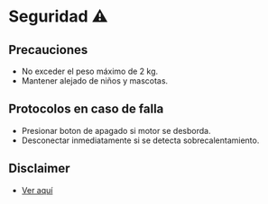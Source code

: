 # Seguridad ⚠️

##  Precauciones
- No exceder el peso máximo de 2 kg.
- Mantener alejado de niños y mascotas.

##  Protocolos en caso de falla

- Presionar boton de apagado si motor se desborda.
- Desconectar inmediatamente si se detecta sobrecalentamiento.

##  Disclaimer
- [Ver aquí](disclaimer.md)